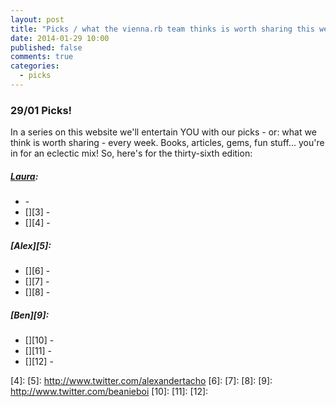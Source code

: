 ```yaml
---
layout: post
title: "Picks / what the vienna.rb team thinks is worth sharing this week"
date: 2014-01-29 10:00
published: false
comments: true
categories:
  - picks
---
```


### 29/01 Picks!

In a series on this website we'll entertain YOU with our picks - or: what we think is worth sharing - every week.
Books, articles, gems, fun stuff... you're in for an eclectic mix! So, here's for the thirty-sixth edition:

##### [Laura][1]:
  - [][2] -
  - [][3] -
  - [][4] -

##### [Alex][5]:
  - [][6] -
  - [][7] -
  - [][8] -

##### [Ben][9]:
  - [][10] -
  - [][11] -
  - [][12] -

[1]: http://www.twitter.com/alicetragedy
[2]:
[3]:
[4]:
[5]: http://www.twitter.com/alexandertacho
[6]:
[7]:
[8]:
[9]: http://www.twitter.com/beanieboi
[10]:
[11]:
[12]:
